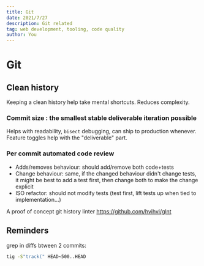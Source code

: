 ```yaml
---
title: Git
date: 2021/7/27
description: Git related
tag: web development, tooling, code quality
author: You
---
```


# Git

## Clean history

Keeping a clean history help take mental shortcuts. Reduces complexity.

### Commit size : the smallest stable deliverable iteration possible

Helps with readability, `bisect` debugging, can ship to production whenever.
Feature toggles help with the "deliverable" part.

### Per commit automated code review

- Adds/removes behaviour: should add/remove both code+tests
- Change behaviour: same, if the changed behaviour didn't change tests, it might be best to add a test first, then change both to make the change explicit
- ISO refactor: should not modify tests (test first, lift tests up when tied to implementation...)

A proof of concept git history linter https://github.com/hvihvi/glnt

## Reminders

grep in diffs btween 2 commits:

```bash
tig -S"track(" HEAD~500..HEAD
```
